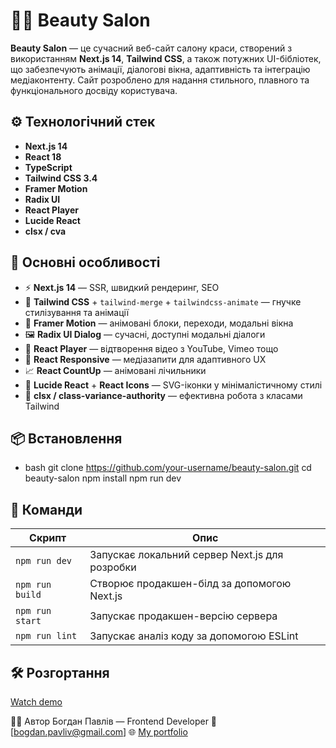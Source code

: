 # 💇‍♀️ Beauty Salon

**Beauty Salon** — це сучасний веб-сайт салону краси, створений з використанням **Next.js 14**, **Tailwind CSS**, а також потужних UI-бібліотек, що забезпечують анімації, діалогові вікна, адаптивність та інтеграцію медіаконтенту. Сайт розроблено для надання стильного, плавного та функціонального досвіду користувача.

## ⚙️ Технологічний стек

- **Next.js 14**
- **React 18**
- **TypeScript**
- **Tailwind CSS 3.4**
- **Framer Motion**
- **Radix UI**
- **React Player**
- **Lucide React**
- **clsx / cva**

## 🚀 Основні особливості

- ⚡ **Next.js 14** — SSR, швидкий рендеринг, SEO
- 🎨 **Tailwind CSS** + `tailwind-merge` + `tailwindcss-animate` — гнучке стилізування та анімації
- 🧩 **Framer Motion** — анімовані блоки, переходи, модальні вікна
- 🖼️ **Radix UI Dialog** — сучасні, доступні модальні діалоги
- 🎥 **React Player** — відтворення відео з YouTube, Vimeo тощо
- 📱 **React Responsive** — медіазапити для адаптивного UX
- 📈 **React CountUp** — анімовані лічильники
- 🌙 **Lucide React** + **React Icons** — SVG-іконки у мінімалістичному стилі
- 🧩 **clsx / class-variance-authority** — ефективна робота з класами Tailwind

## 📦 Встановлення

- bash
git clone https://github.com/your-username/beauty-salon.git
cd beauty-salon
npm install
npm run dev

## 🚀 Команди

| Скрипт          | Опис                                           |
| --------------- | ---------------------------------------------- |
| `npm run dev`   | Запускає локальний сервер Next.js для розробки |
| `npm run build` | Створює продакшен-білд за допомогою Next.js    |
| `npm run start` | Запускає продакшен-версію сервера              |
| `npm run lint`  | Запускає аналіз коду за допомогою ESLint       |

## 🛠️ Розгортання

[Watch demo](https://beauty-salon-serene.netlify.app/)

👨‍💻 Автор
Богдан Павлів — Frontend Developer
📧 [bogdan.pavliv@gmail.com]
🌐 [My portfolio](https://bogdan-pavliv.netlify.app)